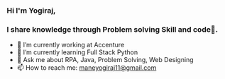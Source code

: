 ### Hi I'm Yogiraj,

### I share knowledge through Problem solving Skill and code💙️.

 - 🔭 I’m currently working at Accenture
 - 🌱 I’m currently learning Full Stack Python
 - 💬 Ask me about RPA, Java, Problem Solving, Web Designing
 - 📫 How to reach me: maneyogiraj11@gmail.com


<!--
**ylmane/ylmane** is a ✨ _special_ ✨ repository because its `README.md` (this file) appears on your GitHub profile.

Here are some ideas to get you started:

- 🔭 I’m currently working on ...
- 🌱 I’m currently learning ...
- 👯 I’m looking to collaborate on ...
- 🤔 I’m looking for help with ...
- 💬 Ask me about ...
- 📫 How to reach me: ...
- 😄 Pronouns: ...
- ⚡ Fun fact: ...
-->
